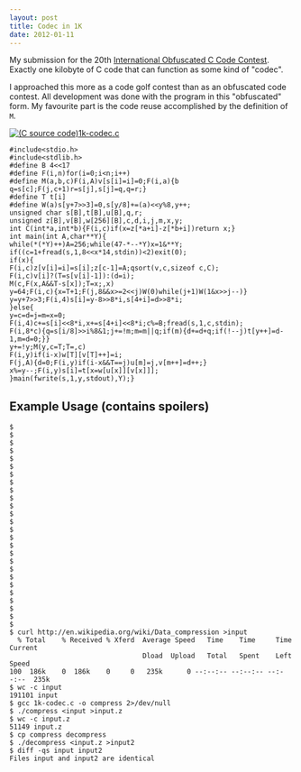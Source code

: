 ```yaml
---
layout: post
title: Codec in 1K
date: 2012-01-11
---
```

My submission for the 20th
[International Obfuscated C Code Contest](http://ioccc.org/).
Exactly one kilobyte of C code that can function as some kind of
"codec".

<!--more-->

I approached this more as a code golf contest than as an obfuscated
code contest.
All development was done with the program in this "obfuscated" form.
My favourite part is the code reuse accomplished by the definition of `M`.

<a href="1k-codec.c">
<img src="/icons/32px/c.png" alt="(C source code) ">1k-codec.c
</a>

```
#include<stdio.h>
#include<stdlib.h>
#define B 4<<17
#define F(i,n)for(i=0;i<n;i++)
#define M(a,b,c)F(i,A)v[s[i]=i]=0;F(i,a){b q=s[c];F(j,c+1)r=s[j],s[j]=q,q=r;}
#define T t[i]
#define W(a)s[y+7>>3]=0,s[y/8]+=(a)<<y%8,y++;
unsigned char s[B],t[B],u[B],q,r;
unsigned z[B],v[B],w[256][B],c,d,i,j,m,x,y;
int C(int*a,int*b){F(i,c)if(x=z[*a+i]-z[*b+i])return x;}
int main(int A,char**Y){
while(*(*Y)++)A=256;while(47-*--*Y)x=1&**Y;
if((c=1+fread(s,1,8<<x*14,stdin))<2)exit(0);
if(x){
F(i,c)z[v[i]=i]=s[i];z[c-1]=A;qsort(v,c,sizeof c,C);
F(i,c)v[i]?(T=s[v[i]-1]):(d=i);
M(c,F(x,A&&T-s[x]);T=x;,x)
y=64;F(i,c){x=T+1;F(j,8&&x>=2<<j)W(0)while(j+1)W(1&x>>j--)}
y=y+7>>3;F(i,4)s[i]=y-8>>8*i,s[4+i]=d>>8*i;
}else{
y=c=d=j=m=x=0;
F(i,4)c+=s[i]<<8*i,x+=s[4+i]<<8*i;c%=B;fread(s,1,c,stdin);
F(i,8*c){q=s[i/8]>>i%8&1;j+=!m;m=m||q;if(m){d+=d+q;if(!--j)t[y++]=d-1,m=d=0;}}
y+=!y;M(y,c=T;T=,c)
F(i,y)if(i-x)w[T][v[T]++]=i;
F(j,A){d=0;F(i,y)if(i-x&&T==j)u[m]=j,v[m++]=d++;}
x%=y--;F(i,y)s[i]=t[x=w[u[x]][v[x]]];
}main(fwrite(s,1,y,stdout),Y);}
```

## Example Usage (contains spoilers)

```
$
$
$
$
$
$
$
$
$
$
$
$
$
$
$
$
$
$
$
$
$
$
$
$
$
$
$ curl http://en.wikipedia.org/wiki/Data_compression >input
  % Total    % Received % Xferd  Average Speed   Time    Time     Time  Current
                                 Dload  Upload   Total   Spent    Left  Speed
100  186k    0  186k    0     0   235k      0 --:--:-- --:--:-- --:--:--  235k
$ wc -c input
191101 input
$ gcc 1k-codec.c -o compress 2>/dev/null
$ ./compress <input >input.z
$ wc -c input.z
51149 input.z
$ cp compress decompress
$ ./decompress <input.z >input2
$ diff -qs input input2
Files input and input2 are identical
```
